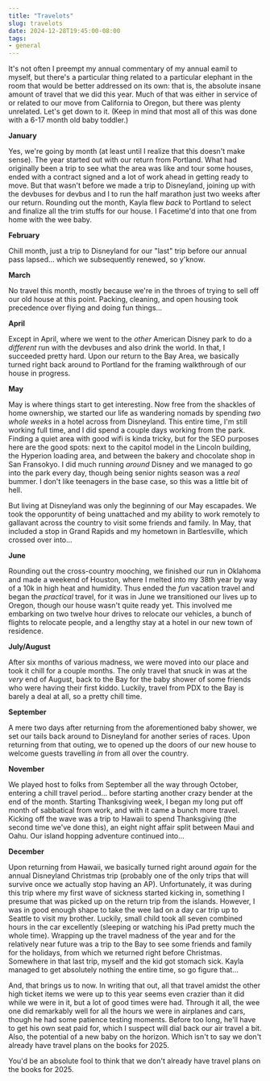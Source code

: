 ```yaml
---
title: "Travelots"
slug: travelots
date: 2024-12-28T19:45:00-08:00
tags:
- general
---
```

It's not often I preempt my annual commentary of my annual eamil to myself, but there's a particular thing related to a particular elephant in the room that would be better addressed on its own: that is, the absolute insane amount of travel that we did this year. Much of that was either in service of or related to our move from California to Oregon, but there was plenty unrelated. Let's get down to it. (Keep in mind that most all of this was done with a 6-17 month old baby toddler.)

**January**

Yes, we're going by month (at least until I realize that this doesn't make sense). The year started out with our return from Portland. What had originally been a trip to see what the area was like and tour some houses, ended with a contract signed and a lot of work ahead in getting ready to move. But that wasn't before we made a trip to Disneyland, joining up with the devbuses for devbus and I to run the half marathon just two weeks after our return. Rounding out the month, Kayla flew _back_ to Portland to select and finalize all the trim stuffs for our house. I Facetime'd into that one from home with the wee baby.

**February**

Chill month, just a trip to Disneyland for our "last" trip before our annual pass lapsed... which we subsequently renewed, so y'know.

**March**

No travel this month, mostly because we're in the throes of trying to sell off our old house at this point. Packing, cleaning, and open housing took precedence over flying and doing fun things...

**April**

Except in April, where we went to the _other_ American Disney park to do a _different_ run with the devbuses and also drink the world. In that, I succeeded pretty hard. Upon our return to the Bay Area, we basically turned right back around to Portland for the framing walkthrough of our house in progress.

**May**

May is where things start to get interesting. Now free from the shackles of home ownership, we started our life as wandering nomads by spending _two whole weeks_ in a hotel across from Disneyland. This entire time, I'm still working full time, and I did spend a couple days working from the park. Finding a quiet area with good wifi is kinda tricky, but for the SEO purposes here are the good spots: next to the capitol model in the Lincoln building, the Hyperion loading area, and between the bakery and chocolate shop in San Fransokyo. I did much running _around_ Disney and we managed to go into the park every day, though being senior nights season was a _real_ bummer. I don't like teenagers in the base case, so this was a little bit of hell.

But living at Disneyland was only the beginning of our May escapades. We took the opporuntity of being unattached and my ability to work remotely to gallavant across the country to visit some friends and family. In May, that included a stop in Grand Rapids and my hometown in Bartlesville, which crossed over into...

**June**

Rounding out the cross-country mooching, we finished our run in Oklahoma and made a weekend of Houston, where I melted into my 38th year by way of a 10k in high heat and humidity. Thus ended the _fun_ vacation travel and began the _practical_ travel, for it was in June we transitioned our lives up to Oregon, though our house wasn't quite ready yet. This involved me embarking on two twelve hour drives to relocate our vehicles, a bunch of flights to relocate people, and a lengthy stay at a hotel in our new town of residence.

**July/August**

After six months of various madness, we were moved into our place and took it chill for a couple months. The only travel that snuck in was at the _very_ end of August, back to the Bay for the baby shower of some friends who were having their first kiddo. Luckily, travel from PDX to the Bay is barely a deal at all, so a pretty chill time.

**September**

A mere two days after returning from the aforementioned baby shower, we set our tails back around to Disneyland for another series of races. Upon returning from that outing, we to opened up the doors of our new house to welcome guests travelling _in_ from all over the country.

**November**

We played host to folks from September all the way through October, entering a chill travel period... before starting another crazy bender at the end of the month. Starting Thanksgiving week, I began my long put off month of sabbatical from work, and with it came a bunch more travel. Kicking off the wave was a trip to Hawaii to spend Thanksgiving (the second time we've done this), an eight night affair split between Maui and Oahu. Our island hopping adventure continued into...

**December**

Upon returning from Hawaii, we basically turned right around _again_ for the annual Disneyland Christmas trip (probably one of the only trips that will survive once we actually stop having an AP). Unfortunately, it was during this trip where my first wave of sickness started kicking in, something I presume that was picked up on the return trip from the islands. However, I was in good enough shape to take the wee lad on a day car trip up to Seattle to visit my brother. Luckily, small child took all seven combined hours in the car excellently (sleeping or watching his iPad pretty much the whole time). Wrapping up the travel madness of the year and for the relatively near future was a trip to the Bay to see some friends and family for the holidays, from which we returned right before Christmas. Somewhere in that last trip, myself and the kid got stomach sick. Kayla managed to get absolutely nothing the entire time, so go figure that...

And, that brings us to now. In writing that out, all that travel amidst the other high ticket items we were up to this year seems even crazier than it did while we were in it, but a lot of good times were had. Through it all, the wee one did remarkably well for all the hours we were in airplanes and cars, though he had some patience testing moments. Before too long, he'll have to get his own seat paid for, which I suspect will dial back our air travel a bit. Also, the potential of a new baby on the horizon. Which isn't to say we don't already have travel plans on the books for 2025.

You'd be an absolute fool to think that we don't already have travel plans on the books for 2025.
